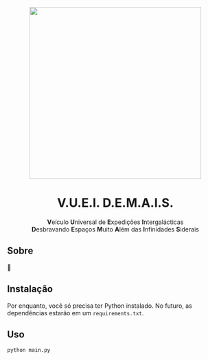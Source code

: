 <div align="center">
  <img src="https://github.com/diksown/vuei/assets/49994083/280e0cb3-fe01-4f10-ad2e-a6a820003b9c" height="400px"/>
  <h1>V.U.E.I. D.E.M.A.I.S.</h1>
  <div>
    <b>V</b>eículo <b>U</b>niversal de <b>E</b>xpedições <b>I</b>ntergalácticas
  </div>
  <div>
    <b>D</b>esbravando <b>E</b>spaços <b>M</b>uito <b>A</b>lém das <b>I</b>nfinidades <b>S</b>iderais
  </div>
</div>

## Sobre

🚧

## Instalação

Por enquanto, você só precisa ter Python instalado. No futuro, as dependências estarão em um `requirements.txt`.

## Uso

`python main.py`